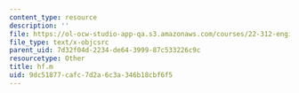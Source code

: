 ```yaml
---
content_type: resource
description: ''
file: https://ol-ocw-studio-app-qa.s3.amazonaws.com/courses/22-312-engineering-of-nuclear-reactors-fall-2015/9dc51877cafc7d2a6c3a346b18cbf6f5_hf.m
file_type: text/x-objcsrc
parent_uid: 7d32f04d-2234-de64-3999-87c533226c9c
resourcetype: Other
title: hf.m
uid: 9dc51877-cafc-7d2a-6c3a-346b18cbf6f5
---
```

